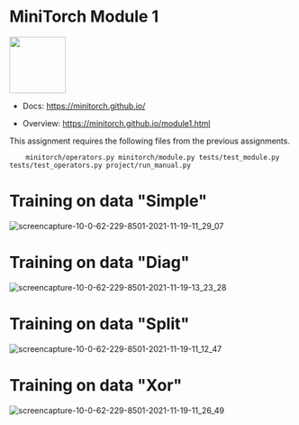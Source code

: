 # MiniTorch Module 1

<img src="https://minitorch.github.io/_images/match.png" width="100px">

* Docs: https://minitorch.github.io/

* Overview: https://minitorch.github.io/module1.html

This assignment requires the following files from the previous assignments.

        minitorch/operators.py minitorch/module.py tests/test_module.py tests/test_operators.py project/run_manual.py
        
        
# Training on data "Simple"
![screencapture-10-0-62-229-8501-2021-11-19-11_29_07](https://user-images.githubusercontent.com/59758528/142572952-c5e77b91-3599-4304-995c-917057b4837f.png)

# Training on data "Diag"
![screencapture-10-0-62-229-8501-2021-11-19-13_23_28](https://user-images.githubusercontent.com/59758528/142585914-6ea05d68-041b-424c-a46c-dd1cccaa214a.png)

# Training on data "Split"
![screencapture-10-0-62-229-8501-2021-11-19-11_12_47](https://user-images.githubusercontent.com/59758528/142571529-899a7ced-7945-4635-b93c-22b145fe6b5d.png)

# Training on data "Xor"
![screencapture-10-0-62-229-8501-2021-11-19-11_26_49](https://user-images.githubusercontent.com/59758528/142572779-178467ca-ef27-4736-9137-bd39cd8d21fb.png)
